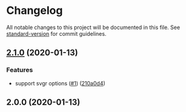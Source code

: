 # Changelog

All notable changes to this project will be documented in this file. See [standard-version](https://github.com/conventional-changelog/standard-version) for commit guidelines.

## [2.1.0](https://github.com/inabagumi/next-svg/compare/v2.0.0...v2.1.0) (2020-01-13)


### Features

* support svgr options ([#1](https://github.com/inabagumi/next-svg/issues/1)) ([210a0d4](https://github.com/inabagumi/next-svg/commit/210a0d4bf3500e1eff085f0c1690cae12a61b33f))

## 2.0.0 (2020-01-13)
